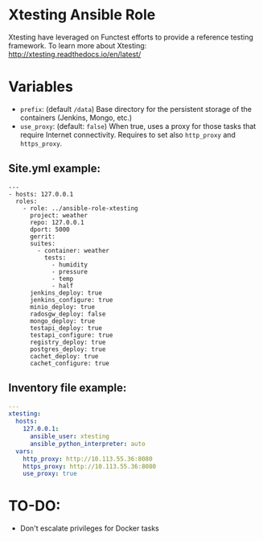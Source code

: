 # Xtesting Ansible Role

Xtesting have leveraged on Functest efforts to provide a reference testing framework. To learn more about Xtesting: http://xtesting.readthedocs.io/en/latest/


# Variables

- `prefix`: (default `/data`) Base directory for the persistent storage of the containers (Jenkins, Mongo, etc.)
- `use_proxy`: (default: `false`) When true, uses a proxy for those tasks that require Internet connectivity. Requires to set also `http_proxy` and `https_proxy`.


## Site.yml example:

```
---
- hosts: 127.0.0.1
  roles:
    - role: ../ansible-role-xtesting
      project: weather
      repo: 127.0.0.1
      dport: 5000
      gerrit:
      suites:
        - container: weather
          tests:
            - humidity
            - pressure
            - temp
            - half
      jenkins_deploy: true
      jenkins_configure: true
      minio_deploy: true
      radosgw_deploy: false
      mongo_deploy: true
      testapi_deploy: true
      testapi_configure: true
      registry_deploy: true
      postgres_deploy: true
      cachet_deploy: true
      cachet_configure: true
```

## Inventory file example:

```yaml
---
xtesting:
  hosts:
    127.0.0.1:
      ansible_user: xtesting
      ansible_python_interpreter: auto
  vars:
    http_proxy: http://10.113.55.36:8080
    https_proxy: http://10.113.55.36:8080
    use_proxy: true
```

# TO-DO:
- Don't escalate privileges for Docker tasks

